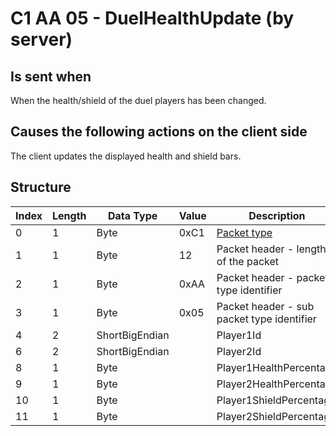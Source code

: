 # C1 AA 05 - DuelHealthUpdate (by server)

## Is sent when

When the health/shield of the duel players has been changed.

## Causes the following actions on the client side

The client updates the displayed health and shield bars.

## Structure

| Index | Length | Data Type | Value | Description |
|-------|--------|-----------|-------|-------------|
| 0 | 1 |   Byte   | 0xC1  | [Packet type](PacketTypes.md) |
| 1 | 1 |    Byte   |   12   | Packet header - length of the packet |
| 2 | 1 |    Byte   | 0xAA  | Packet header - packet type identifier |
| 3 | 1 |    Byte   | 0x05  | Packet header - sub packet type identifier |
| 4 | 2 | ShortBigEndian |  | Player1Id |
| 6 | 2 | ShortBigEndian |  | Player2Id |
| 8 | 1 | Byte |  | Player1HealthPercentage |
| 9 | 1 | Byte |  | Player2HealthPercentage |
| 10 | 1 | Byte |  | Player1ShieldPercentage |
| 11 | 1 | Byte |  | Player2ShieldPercentage |